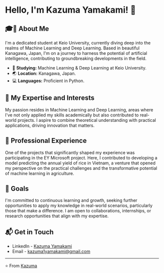 # Hello, I'm Kazuma Yamakami! 👋

## 🎓🔬 About Me
I'm a dedicated student at Keio University, currently diving deep into the realms of Machine Learning and Deep Learning. Based in beautiful Kanagawa, Japan, I'm on a journey to harness the potential of artificial intelligence, contributing to groundbreaking developments in the field.

- 🏫 **Studying:** Machine Learning & Deep Learning at Keio University.
- 🌏 **Location:** Kanagawa, Japan.
- 💻 **Languages:** Proficient in Python.

## 🚀 My Expertise and Interests
My passion resides in Machine Learning and Deep Learning, areas where I've not only applied my skills academically but also contributed to real-world projects. I aspire to combine theoretical understanding with practical applications, driving innovation that matters.

## 💼 Professional Experience
One of the projects that significantly shaped my experience was participating in the EY Microsoft project. Here, I contributed to developing a model predicting the annual yield of rice in Vietnam, a venture that opened my perspective on the practical challenges and the transformative potential of machine learning in agriculture.

## 🎯 Goals
I'm committed to continuous learning and growth, seeking further opportunities to apply my knowledge in real-world scenarios, particularly those that make a difference. I am open to collaborations, internships, or research opportunities that align with my expertise.

## 📬 Get in Touch
- LinkedIn - [Kazuma Yamakami](https://www.linkedin.com/in/kazuma-yamakami-b42512246/) 
- Email - [kazuma1yamakami@gmail.com](kazuma1yamakami@gmail.com)

---
⭐️ From [Kazuma](https://github.com/kazuma2002)

<!---
kazuma2002/kazuma2002 is a ✨ special ✨ repository because its `README.md` (this file) appears on your GitHub profile.
You can click the Preview link to take a look at your changes.
--->
